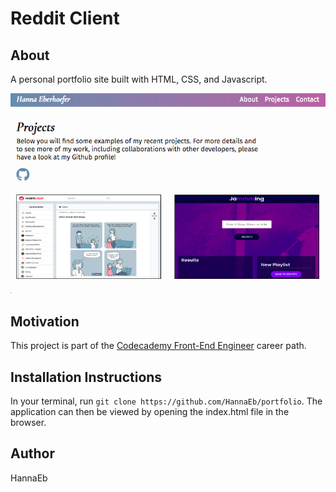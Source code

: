 # Reddit Client

## About

A personal portfolio site built with HTML, CSS, and Javascript.

![](images/screenshot.png)


## Motivation

This project is part of the [Codecademy Front-End Engineer](https://www.codecademy.com/learn/paths/front-end-engineer-career-path) career path.


## Installation Instructions

In your terminal, run `git clone https://github.com/HannaEb/portfolio`. The application can then be viewed by opening the index.html file in the browser.


## Author

HannaEb
